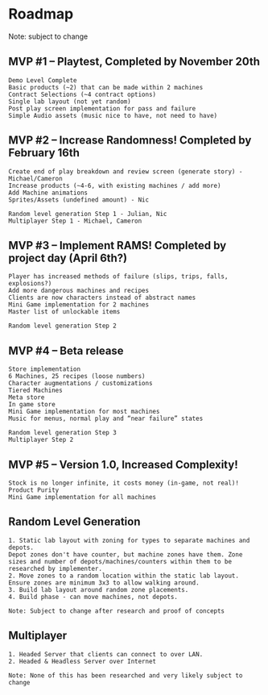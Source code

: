# Roadmap
Note: subject to change

## MVP #1 – Playtest, Completed by November 20th​
    Demo Level Complete​
    Basic products (~2) that can be made within 2 machines​
    Contract Selections (~4 contract options)​
    Single lab layout (not yet random)​
    Post play screen implementation for pass and failure​
    Simple Audio assets (music nice to have, not need to have)​

## MVP #2 – Increase Randomness!  Completed by February 16th
    Create end of play breakdown and review screen (generate story) - Michael/Cameron
    Increase products​ (~4-6, with existing machines / add more)
    Add Machine animations​
    Sprites/Assets (undefined amount) - Nic

    Random level generation Step 1 - Julian, Nic
    Multiplayer Step 1 - Michael, Cameron

## MVP #3 – Implement RAMS! Completed by project day (April 6th?)
    Player has increased methods of failure (slips, trips, falls, explosions?)​
    Add more dangerous machines and recipes​
    Clients are now characters instead of abstract names​
    Mini Game implementation for 2 machines​
    Master list of unlockable items​

    Random level generation Step 2

## MVP #4 – Beta release
    Store implementation​
    6 Machines, 25 recipes (loose numbers)​
    Character augmentations / customizations​
    Tiered Machines​
    Meta store​
    In game store​
    Mini Game implementation for most machines​
    Music for menus, normal play and “near failure” states​

    Random level generation Step 3
    Multiplayer Step 2

## MVP #5 – Version 1.0, Increased Complexity!
    Stock is no longer infinite, it costs money (in-game, not real)!​
    Product Purity​
    Mini Game implementation for all machines​

## Random Level Generation​
    1. Static lab layout with zoning for types to separate machines and depots. 
    Depot zones don't have counter, but machine zones have them. Zone sizes and number of depots/machines/counters within them to be researched by implementer.
    2. Move zones to a random location within the static lab layout. Ensure zones are minimum 3x3 to allow walking around.
    3. Build lab layout around random zone placements.
    4. Build phase - can move machines, not depots.

    Note: Subject to change after research and proof of concepts

## Multiplayer
    1. Headed Server that clients can connect to over LAN.
    2. Headed & Headless Server over Internet

    Note: None of this has been researched and very likely subject to change